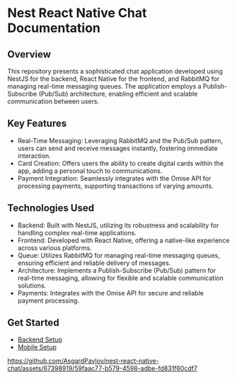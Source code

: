 # Nest React Native Chat Documentation

## Overview

This repository presents a sophisticated chat application developed using NestJS for the backend, React Native for the frontend, and RabbitMQ for managing real-time messaging queues. The application employs a Publish-Subscribe (Pub/Sub) architecture, enabling efficient and scalable communication between users.

## Key Features
* Real-Time Messaging: Leveraging RabbitMQ and the Pub/Sub pattern, users can send and receive messages instantly, fostering immediate interaction.
* Card Creation: Offers users the ability to create digital cards within the app, adding a personal touch to communications.
* Payment Integration: Seamlessly integrates with the Omise API for processing payments, supporting transactions of varying amounts.

## Technologies Used
* Backend: Built with NestJS, utilizing its robustness and scalability for handling complex real-time applications.
* Frontend: Developed with React Native, offering a native-like experience across various platforms.
* Queue: Utilizes RabbitMQ for managing real-time messaging queues, ensuring efficient and reliable delivery of messages.
* Architecture: Implements a Publish-Subscribe (Pub/Sub) pattern for real-time messaging, allowing for flexible and scalable communication solutions.
* Payments: Integrates with the Omise API for secure and reliable payment processing.


## Get Started

- [Backend Setup](https://github.com/AsgardPavlov/nest-react-native-chat/blob/main/backend/README.md)
- [Mobile Setup](https://github.com/AsgardPavlov/nest-react-native-chat/blob/main/mobile/README.md)

https://github.com/AsgardPavlov/nest-react-native-chat/assets/67398919/59faac77-b579-4598-adbe-fd831f60cdf7
